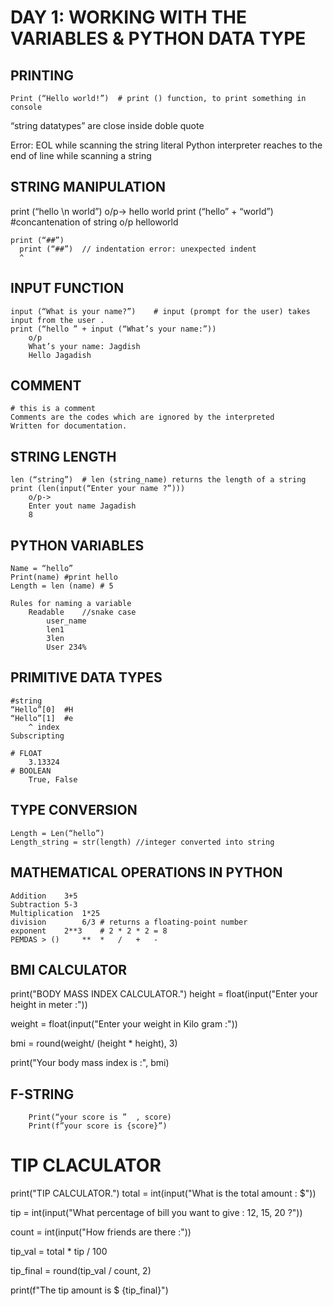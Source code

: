 # DAY 1:  WORKING WITH THE VARIABLES & PYTHON DATA TYPE
## PRINTING 
	Print (“Hello world!”) 	# print () function, to print something in console
“string datatypes” are close inside doble quote

Error: EOL while scanning the string literal 
Python interpreter reaches to the end of line while scanning a string 

## STRING MANIPULATION
print (“hello \n world”)
o/p->
hello 
world
	print (“hello” + “world”)		#concantenation of string 
		o/p
		helloworld
	
	print (“##”)
	  print (“##”)	// indentation error: unexpected indent
	  ^ 
## INPUT FUNCTION
	input (“What is your name?”) 	# input (prompt for the user) takes input from the user .
	print (“hello ” + input (“What’s your name:”))
		o/p
		What’s your name: Jagdish
		Hello Jagadish

## COMMENT 
	# this is a comment 
	Comments are the codes which are ignored by the interpreted 
	Written for documentation. 

## STRING LENGTH
	len (“string”)	# len (string_name) returns the length of a string 
	print (len(input(“Enter your name ?”)))
		o/p->
		Enter yout name Jagadish
		8
## PYTHON VARIABLES 
	Name = “hello”
	Print(name) #print hello
	Length = len (name) # 5

	Rules for naming a variable
		Readable	//snake case
			user_name 
			len1
			3len 
			User 234%

## PRIMITIVE DATA TYPES
	#string 
	“Hello”[0]	#H
	“Hello”[1]	#e
		^ index
	Subscripting 
	
	# FLOAT
		3.13324
	# BOOLEAN
		True, False 
	
## TYPE CONVERSION
	Length = Len(“hello”)
	Length_string = str(length) //integer converted into string
	
## MATHEMATICAL OPERATIONS IN PYTHON 
	Addition 	3+5
	Subtraction	5-3
	Multiplication	1*25
	division		6/3	# returns a floating-point number  
	exponent	2**3	# 2 * 2 * 2 = 8
	PEMDAS > () 	** 	* 	/ 	+ 	-



## BMI CALCULATOR
print("BODY MASS INDEX CALCULATOR.")
height = float(input("Enter your height in meter :"))

weight = float(input("Enter your weight in Kilo gram :"))

bmi = round(weight/ (height * height), 3)

print("Your body mass index is :", bmi)


##	F-STRING
		Print(“your score is ”  , score)
		Print(f”your score is {score}”)

# TIP CLACULATOR 
  print("TIP CALCULATOR.")
  total = int(input("What is the total amount : $"))

  tip = int(input("What percentage of bill you want to give : 12, 15, 20 ?"))

  count = int(input("How friends are there :"))

  tip_val = total * tip / 100

  tip_final = round(tip_val / count, 2)

  print(f"The tip amount is $ {tip_final}")






	
	

